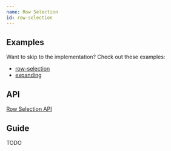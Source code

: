 ```yaml
---
name: Row Selection
id: row-selection
---
```


## Examples

Want to skip to the implementation? Check out these examples:

- [row-selection](../examples/react/row-selection)
- [expanding](../examples/react/expanding)

## API

[Row Selection API](../api/row-selection.md)

## Guide

TODO
